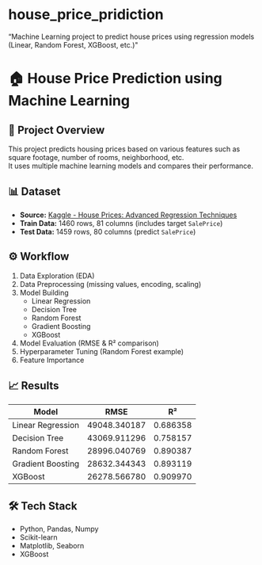 # house_price_pridiction
“Machine Learning project to predict house prices using regression models (Linear, Random Forest, XGBoost, etc.)"

# 🏠 House Price Prediction using Machine Learning

## 📌 Project Overview
This project predicts housing prices based on various features such as square footage, number of rooms, neighborhood, etc.  
It uses multiple machine learning models and compares their performance.

## 📊 Dataset
- **Source:** [Kaggle - House Prices: Advanced Regression Techniques](https://www.kaggle.com/c/house-prices-advanced-regression-techniques)
- **Train Data:** 1460 rows, 81 columns (includes target `SalePrice`)
- **Test Data:** 1459 rows, 80 columns (predict `SalePrice`)

## ⚙️ Workflow
1. Data Exploration (EDA)
2. Data Preprocessing (missing values, encoding, scaling)
3. Model Building
   - Linear Regression
   - Decision Tree
   - Random Forest
   - Gradient Boosting
   - XGBoost
4. Model Evaluation (RMSE & R² comparison)
5. Hyperparameter Tuning (Random Forest example)
6. Feature Importance

## 📈 Results
| Model              | RMSE           | R²    |
|--------------------|----------------|-------|
| Linear Regression  | 49048.340187   | 0.686358 |
| Decision Tree      | 43069.911296   | 0.758157 |
| Random Forest      | 28996.040769   | 0.890387 |
| Gradient Boosting  | 28632.344343   | 0.893119 |
| XGBoost            | 26278.566780   | 0.909970 |


## 🛠️ Tech Stack
- Python, Pandas, Numpy
- Scikit-learn
- Matplotlib, Seaborn
- XGBoost


